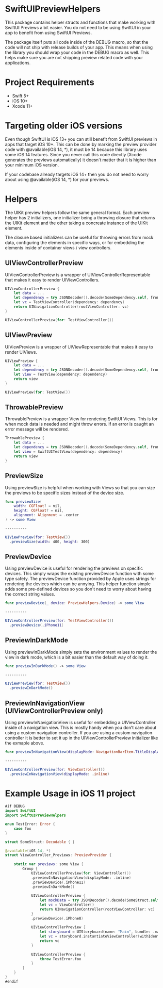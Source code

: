 # SwiftUIPreviewHelpers

This package contains helper structs and functions that make working with SwiftUI Previews a bit easier. You do not need to be using SwiftUI in your app to benefit from using SwiftUI Previews. 

The package itself puts all code inside of the DEBUG macro, so that the code will not ship with release builds of your app. This means when using the library you should wrap your code in the DEBUG macro as well. This helps make sure you are not shipping preview related code with your applications. 

# Project Requirements 
- Swift 5+
- iOS 10+
- Xcode 11+

# Targeting older iOS versions
Even though SwiftUI is iOS 13+ you can still benefit from SwiftUI previews in apps that target iOS 10+. This can be done by marking the preview provider code with @available(iOS 14, *), it must be 14 because this library uses some iOS 14 features. Since you never call this code directly (Xcode generates the previews automatically) it doesn't matter that it is higher than your minimum iOS version.

If your codebase already targets iOS 14+ then you do not need to worry about using @available(iOS 14, *) for your previews. 

# Helpers

The UIKit preview helpers follow the same general format. Each preview helper has 2 initializers, one initializer being a throwing closure that returns the UIKit element and the other taking a concreate instance of the UIKit element. 

The closure based initializers can be useful for throwing errors from mock data, configuring the elements in specific ways, or for embedding the elements inside of container views / view controllers.

## UIViewControllerPreview
UIViewControllerPreview is a wrapper of UIViewControllerRepresentable that makes it easy to render UIViewControllers.

```swift
UIViewControllerPreview {
    let data = ...
    let dependency = try JSONDecoder().decode(SomeDependency.self, from: data)
    let vc = TestViewController(dependency: dependency)
    return UINavigationController(rootViewController: vc)
}
```

```swift
UIViewControllerPreview(for: TestViewController())
```

## UIViewPreview
UIViewPreview is a wrapper of UIViewRepresentable that makes it easy to render UIViews. 

```swift
UIViewPreview {
    let data = ...
    let dependency = try JSONDecoder().decode(SomeDependency.self, from: data)
    let view = TestView(dependency: dependency)
    return view
}
```

```swift
UIViewPreview(for: TestView())
```

## ThrowablePreview
ThrowablePreview is a wrapper View for rendering SwiftUI Views. This is for when mock data is needed and might throw errors. If an error is caught an error message will be rendered. 
```swift
ThrowablePreview {
    let data = ...
    let dependency = try JSONDecoder().decode(SomeDependency.self, from: data)
    let view = SwiftUITestView(dependency: dependency)
    return view
}
```

## PreviewSize
Using previewSize is helpful when working with Views so that you can size the previews to be specific sizes instead of the device size. 

```swift
func previewSize(
    width: CGFloat? = nil,
    height: CGFloat? = nil,
    alignment: Alignment = .center
) -> some View

----------

UIViewPreview(for: TestView())
  .previewSize(width: 400, height: 300)
```

## PreviewDevice
Using previewDevice is useful for rendering the previews on specific devices. This simply wraps the existing previewDevice function with some type safety. The previewDevice function provided by Apple uses strings for rendering the devices which can be annying. This helper function simple adds some pre-defined devices so you don't need to worry about having the correct string values. 

```swift
func previewDevice(_ device: PreviewHelpers.Device) -> some View

----------

UIViewControllerPreview(for: TestViewController())
  .previewDevice(.iPhone11)

```

## PreviewInDarkMode
Using previewInDarkMode simply sets the environment values to render the view in dark mode, which is a bit easier than the default way of doing it.
```swift
func previewInDarkMode() -> some View

----------

UIViewPreview(for: TestView())
  .previewInDarkMode()
```

## PreviewInNavigationView (UIViewControllerPreview only)
Using previewInNavigationView is useful for embedding a UIViewController inside of a navigation view. This is mostly handy when you don't care about using a custom navigation controller. If you are using a custom navigation controller it is better to set it up in the UIViewControllerPreview initializer like the exmaple above. 

```swift
func previewInNavigationView(displayMode: NavigationBarItem.TitleDisplayMode = .automatic) -> some View

----------

UIViewControllerPreview(for: ViewController())
  .previewInNavigationView(displayMode: .inline)
```

# Example Usage in iOS 11 project

```swift
#if DEBUG
import SwiftUI
import SwiftUIPreviewHelpers

enum TestError: Error {
    case foo
}

struct SomeStruct: Decodable { }

@available(iOS 14, *)
struct ViewController_Previews: PreviewProvider {
    
    static var previews: some View {
        Group {
            UIViewControllerPreview(for: ViewController())
            .previewInNavigationView(displayMode: .inline)
            .previewDevice(.iPhone11)
            .previewInDarkMode()
            
            UIViewControllerPreview {
                let mockData = try JSONDecoder().decode(SomeStruct.self, from: Data())
                let vc = ViewController()
                return UINavigationController(rootViewController: vc)
            }
            .previewDevice(.iPhone8)
            
            UIViewControllerPreview {
                let storyboard = UIStoryboard(name: "Main", bundle: .main)
                let vc = storyboard.instantiateViewController(withIdentifier: "ViewController")
                return vc
            }
            
            UIViewControllerPreview {
                throw TestError.foo
            }
        }
    }
}
#endif
```
